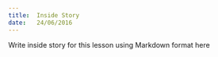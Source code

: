 ```yaml
---
title:  Inside Story
date:   24/06/2016
---
```


Write inside story for this lesson using Markdown format here